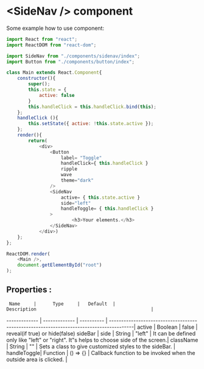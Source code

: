 # \<SideNav /> component 

Some example how to use component:

```javascript
import React from "react";
import ReactDOM from "react-dom";

import SideNav from "./components/sidenav/index";
import Button from "./components/button/index";

class Main extends React.Component{
    constructor(){
        super();
        this.state = {
            active: false
        }
        this.handleClick = this.handleClick.bind(this);
    };
    handleClick (){ 
        this.setState({ active: !this.state.active });
    };
    render(){
        return(
            <div>
                <Button 
                    label= "Toggle"
                    handleClick={ this.handleClick } 
                    ripple
                    wave
                    theme="dark"
                />
                <SideNav 
                    active= { this.state.active } 
                    side="left"  
                    handleToggle= { this.handleClick } 
                >  
                        <h3>Your elements.</h3>
                </SideNav>           
            </div>)
    };
};

ReactDOM.render(
    <Main />,
    document.getElementById("root")
);
```


## Properties : 

     Name     |      Type     |   Default  |                                    Description                                          |          
------------- | ------------- | ---------- | ----------------------------------------------------------------------------------------| 
    active    |     Boolean   |    false   | reveal(if true) or hide(false) sideBar                                                  | 
     side     |     String    |   "left"   |  It can be defined only like "left" or "right". It"s helps to choose side of the screen.| 
   className  |     String    |     ""     |  Sets a class to give customized styles to the sideBar.                                 | 
  handleToggle|     Function  |  () => {}  |  Callback function to be invoked when the outside area is clicked.                      |
  
